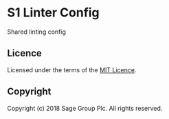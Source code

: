 # S1 Linter Config

Shared linting config

## Licence

Licensed under the terms of the [MIT Licence](LICENSE).

## Copyright

Copyright (c) 2018 Sage Group Plc. All rights reserved.
